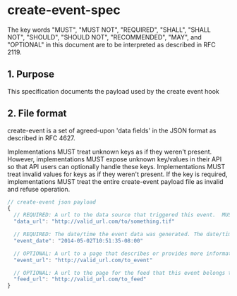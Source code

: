 # create-event-spec

The key words "MUST", "MUST NOT", "REQUIRED", "SHALL", "SHALL NOT", "SHOULD", "SHOULD NOT", "RECOMMENDED", "MAY", and "OPTIONAL" in this document are to be interpreted as described in RFC 2119.

## 1. Purpose

This specification documents the payload used by the create event hook

## 2. File format

create-event is a set of agreed-upon 'data fields' in the JSON format as described in RFC 4627.

Implementations MUST treat unknown keys as if they weren't present. However, implementations MUST expose unknown key/values in their API so that API users can optionally handle these keys. Implementations MUST treat invalid values for keys as if they weren't present. If the key is required, implementations MUST treat the entire create-event payload file as invalid and refuse operation.

```javascript
// create-event json payload
{
  // REQUIRED: A url to the data source that triggered this event.  MUST be a valid URL
  "data_url": "http://valid_url.com/to/something.tif"

  // REQUIRED: The date/time the event data was generated. The date/time format MUST conform to ISO8601
  "event_date": "2014-05-02T10:51:35-08:00"

  // OPTIONAL: A url to a page that describes or provides more information about the event
  "event_url": "http://valid_url.com/to_event"

  // OPTIONAL: A url to the page for the feed that this event belongs to
  "feed_url": "http://valid_url.com/to_feed"
}
```
